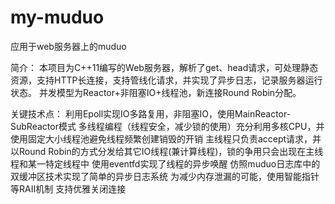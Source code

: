 # my-muduo
应用于web服务器上的muduo

简介：
本项目为C++11编写的Web服务器，解析了get、head请求，可处理静态资源，支持HTTP长连接，支持管线化请求，并实现了异步日志，记录服务器运行状态。
并发模型为Reactor+非阻塞IO+线程池，新连接Round Robin分配。

关键技术点：
利用Epoll实现IO多路复用，非阻塞IO，使用MainReactor-SubReactor模式
多线程编程（线程安全，减少锁的使用）充分利用多核CPU，并使用固定大小线程池避免线程频繁创建销毁的开销
主线程只负责accept请求，并以Round Robin的方式分发给其它IO线程(兼计算线程)，锁的争用只会出现在主线程和某一特定线程中
使用eventfd实现了线程的异步唤醒
仿照muduo日志库中的双缓冲区技术实现了简单的异步日志系统
为减少内存泄漏的可能，使用智能指针等RAII机制
支持优雅关闭连接  
